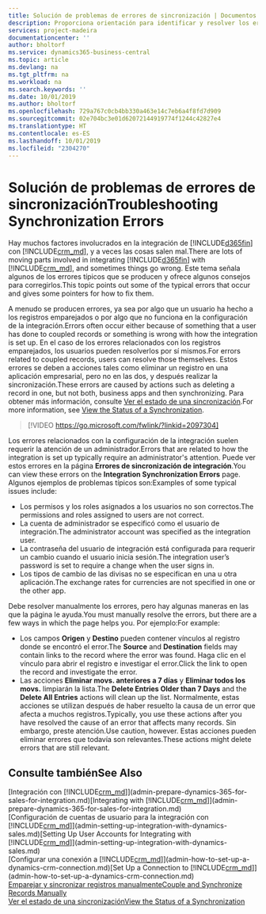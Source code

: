 ```yaml
---
title: Solución de problemas de errores de sincronización | Documentos de Microsoft
description: Proporciona orientación para identificar y resolver los errores de sincronización.
services: project-madeira
documentationcenter: ''
author: bholtorf
ms.service: dynamics365-business-central
ms.topic: article
ms.devlang: na
ms.tgt_pltfrm: na
ms.workload: na
ms.search.keywords: ''
ms.date: 10/01/2019
ms.author: bholtorf
ms.openlocfilehash: 729a767c0cb4bb330a463e14c7eb6a4f8fd7d909
ms.sourcegitcommit: 02e704bc3e01d62072144919774f1244c42827e4
ms.translationtype: HT
ms.contentlocale: es-ES
ms.lasthandoff: 10/01/2019
ms.locfileid: "2304270"
---
```

# <a name="troubleshooting-synchronization-errors"></a><span data-ttu-id="dd318-103">Solución de problemas de errores de sincronización</span><span class="sxs-lookup"><span data-stu-id="dd318-103">Troubleshooting Synchronization Errors</span></span>
<span data-ttu-id="dd318-104">Hay muchos factores involucrados en la integración de [!INCLUDE[d365fin](includes/d365fin_md.md)] con [!INCLUDE[crm_md](includes/crm_md.md)], y a veces las cosas salen mal.</span><span class="sxs-lookup"><span data-stu-id="dd318-104">There are lots of moving parts involved in integrating [!INCLUDE[d365fin](includes/d365fin_md.md)] with [!INCLUDE[crm_md](includes/crm_md.md)], and sometimes things go wrong.</span></span> <span data-ttu-id="dd318-105">Este tema señala algunos de los errores típicos que se producen y ofrece algunos consejos para corregirlos.</span><span class="sxs-lookup"><span data-stu-id="dd318-105">This topic points out some of the typical errors that occur and gives some pointers for how to fix them.</span></span>

<span data-ttu-id="dd318-106">A menudo se producen errores, ya sea por algo que un usuario ha hecho a los registros emparejados o por algo que no funciona en la configuración de la integración.</span><span class="sxs-lookup"><span data-stu-id="dd318-106">Errors often occur either because of something that a user has done to coupled records or something is wrong with how the integration is set up.</span></span> <span data-ttu-id="dd318-107">En el caso de los errores relacionados con los registros emparejados, los usuarios pueden resolverlos por sí mismos.</span><span class="sxs-lookup"><span data-stu-id="dd318-107">For errors related to coupled records, users can resolve those themselves.</span></span> <span data-ttu-id="dd318-108">Estos errores se deben a acciones tales como eliminar un registro en una aplicación empresarial, pero no en las dos, y después realizar la sincronización.</span><span class="sxs-lookup"><span data-stu-id="dd318-108">These errors are caused by actions such as deleting a record in one, but not both, business apps and then synchronizing.</span></span> <span data-ttu-id="dd318-109">Para obtener más información, consulte [Ver el estado de una sincronización](admin-how-to-view-synchronization-status.md).</span><span class="sxs-lookup"><span data-stu-id="dd318-109">For more information, see [View the Status of a Synchronization](admin-how-to-view-synchronization-status.md).</span></span>

> [!VIDEO https://go.microsoft.com/fwlink/?linkid=2097304]

<span data-ttu-id="dd318-110">Los errores relacionados con la configuración de la integración suelen requerir la atención de un administrador.</span><span class="sxs-lookup"><span data-stu-id="dd318-110">Errors that are related to how the integration is set up typically require an administrator's attention.</span></span> <span data-ttu-id="dd318-111">Puede ver estos errores en la página **Errores de sincronización de integración**.</span><span class="sxs-lookup"><span data-stu-id="dd318-111">You can view these errors on the **Integration Synchronization Errors** page.</span></span> <span data-ttu-id="dd318-112">Algunos ejemplos de problemas típicos son:</span><span class="sxs-lookup"><span data-stu-id="dd318-112">Examples of some typical issues include:</span></span>  
  
* <span data-ttu-id="dd318-113">Los permisos y los roles asignados a los usuarios no son correctos.</span><span class="sxs-lookup"><span data-stu-id="dd318-113">The permissions and roles assigned to users are not correct.</span></span>  
* <span data-ttu-id="dd318-114">La cuenta de administrador se especificó como el usuario de integración.</span><span class="sxs-lookup"><span data-stu-id="dd318-114">The administrator account was specified as the integration user.</span></span>  
* <span data-ttu-id="dd318-115">La contraseña del usuario de integración está configurada para requerir un cambio cuando el usuario inicia sesión.</span><span class="sxs-lookup"><span data-stu-id="dd318-115">The integration user’s password is set to require a change when the user signs in.</span></span>  
* <span data-ttu-id="dd318-116">Los tipos de cambio de las divisas no se especifican en una u otra aplicación.</span><span class="sxs-lookup"><span data-stu-id="dd318-116">The exchange rates for currencies are not specified in one or the other app.</span></span>  
  
<span data-ttu-id="dd318-117">Debe resolver manualmente los errores, pero hay algunas maneras en las que la página le ayuda.</span><span class="sxs-lookup"><span data-stu-id="dd318-117">You must manually resolve the errors, but there are a few ways in which the page helps you.</span></span> <span data-ttu-id="dd318-118">Por ejemplo:</span><span class="sxs-lookup"><span data-stu-id="dd318-118">For example:</span></span>  

* <span data-ttu-id="dd318-119">Los campos **Origen** y **Destino** pueden contener vínculos al registro donde se encontró el error.</span><span class="sxs-lookup"><span data-stu-id="dd318-119">The **Source** and **Destination** fields may contain links to the record where the error was found.</span></span> <span data-ttu-id="dd318-120">Haga clic en el vínculo para abrir el registro e investigar el error.</span><span class="sxs-lookup"><span data-stu-id="dd318-120">Click the link to open the record and investigate the error.</span></span>  
* <span data-ttu-id="dd318-121">Las acciones **Eliminar movs. anteriores a 7 días** y **Eliminar todos los movs.** limpiarán la lista.</span><span class="sxs-lookup"><span data-stu-id="dd318-121">The **Delete Entries Older than 7 Days** and the **Delete All Entries** actions will clean up the list.</span></span> <span data-ttu-id="dd318-122">Normalmente, estas acciones se utilizan después de haber resuelto la causa de un error que afecta a muchos registros.</span><span class="sxs-lookup"><span data-stu-id="dd318-122">Typically, you use these actions after you have resolved the cause of an error that affects many records.</span></span> <span data-ttu-id="dd318-123">Sin embargo, preste atención.</span><span class="sxs-lookup"><span data-stu-id="dd318-123">Use caution, however.</span></span> <span data-ttu-id="dd318-124">Estas acciones pueden eliminar errores que todavía son relevantes.</span><span class="sxs-lookup"><span data-stu-id="dd318-124">These actions might delete errors that are still relevant.</span></span>

## <a name="see-also"></a><span data-ttu-id="dd318-125">Consulte también</span><span class="sxs-lookup"><span data-stu-id="dd318-125">See Also</span></span>
<span data-ttu-id="dd318-126">[Integración con [!INCLUDE[crm_md](includes/crm_md.md)]](admin-prepare-dynamics-365-for-sales-for-integration.md)</span><span class="sxs-lookup"><span data-stu-id="dd318-126">[Integrating with [!INCLUDE[crm_md](includes/crm_md.md)]](admin-prepare-dynamics-365-for-sales-for-integration.md)</span></span>  
<span data-ttu-id="dd318-127">[Configuración de cuentas de usuario para la integración con [!INCLUDE[crm_md](includes/crm_md.md)]](admin-setting-up-integration-with-dynamics-sales.md)</span><span class="sxs-lookup"><span data-stu-id="dd318-127">[Setting Up User Accounts for Integrating with [!INCLUDE[crm_md](includes/crm_md.md)]](admin-setting-up-integration-with-dynamics-sales.md)</span></span>  
<span data-ttu-id="dd318-128">[Configurar una conexión a [!INCLUDE[crm_md](includes/crm_md.md)]](admin-how-to-set-up-a-dynamics-crm-connection.md)</span><span class="sxs-lookup"><span data-stu-id="dd318-128">[Set Up a Connection to [!INCLUDE[crm_md](includes/crm_md.md)]](admin-how-to-set-up-a-dynamics-crm-connection.md)</span></span>  
[<span data-ttu-id="dd318-129">Emparejar y sincronizar registros manualmente</span><span class="sxs-lookup"><span data-stu-id="dd318-129">Couple and Synchronize Records Manually</span></span>](admin-how-to-couple-and-synchronize-records-manually.md)  
[<span data-ttu-id="dd318-130">Ver el estado de una sincronización</span><span class="sxs-lookup"><span data-stu-id="dd318-130">View the Status of a Synchronization</span></span>](admin-how-to-view-synchronization-status.md)  